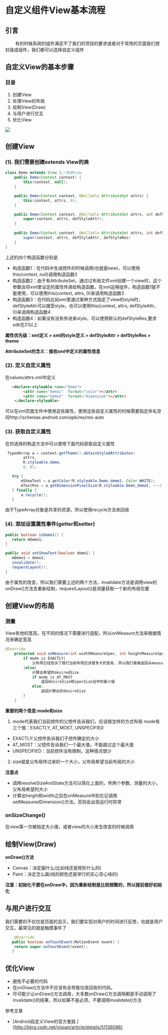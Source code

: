 # 自定义组件View基本流程

## 引言
&emsp;&emsp; 有的时候系统的组件满足不了我们的项目的要求或者对于常用的页面我们想封装成组件，我们都可以选择自定义组件

## 自定义View的基本步骤
### 目录
1. 创建View
2. 处理View的布局
3. 绘制View(Draw)
4. 与用户进行交互
5. 优化View

![](https://github.com/nullWolf007/android/blob/master/image/diyZujian/20160617150747985.png)

## 创建View
### (1). 我们需要创建extends View的类
```java
class Demo extends View {//继承View
    public Demo(Context context) {
        this(context, null);
    }

    public Demo(Context context, @Nullable AttributeSet attrs) {
        this(context, attrs, 0);
    }

    public Demo(Context context, @Nullable AttributeSet attrs, int defStyleAttr) {
        super(context, attrs, defStyleAttr);
    }
    
    public Demo(Context context, @Nullable AttributeSet attrs, int defStyleAttr, int defStyleRes){
        super(context, attrs, defStyleAttr, defStyleRes)
    }
}
```
上述的四个构造函数分别是
* 构造函数1：在代码中生成控件的时候调用(也就是new)，可以使用this(context, null)调用构造函数2
* 构造函数2：由于有AttributeSet，通过过布局文件xml创建一个view时，这个参数会将xml里设定的属性传递给构造函数，在xml运用组件，构造函数1就不能使用，可以使用this(context, attrs, 0)来调用构造函数3
* 构造函数3：在代码比如xml里通过某种方式指定了view的style时，defStyleAttr可以接受style，也可以使用this(context, attrs, defStyleAttr，0)来调用构造函数4
* 构造函数4：如果没有没有传进来style，可以使用默认的defStyleRes,要求sdk在21以上

**属性优先级：xml定义 > xml的style定义 > defStyleAttr > defStyleRes > theme**


**AttributeSet的含义：接收xml中定义的属性信息**

### (2). 定义自定义属性
在values/attrs.xml中定义
```html
   <declare-styleable name="Demo">
        <attr name="demo1"  format="color"></attr>
        <attr name="demo2"  format="dimension"></attr>
    </declare-styleable>
```
可以在xml页面文件中使用这些属性，使用这些自定义属性的时候需要指定命名空间http://schemas.android.com/apk/res/res-auto

### (3). 获取自定义属性
在你选择的构造方法中可以使用下面代码获取自定义属性
```java
 TypedArray a = context.getTheme().obtainStyledAttributes(
        attrs,
        R.styleable.demo,
        0, 0);

   try {
       mShowText = a.getColor(R.styleable.Demo_demo1, Color.WHITE);
       mTextPos = a.getDimensionPixelSize(R.styleable.Demo_demo2, ···);
   } finally {
       a.recycle();
   }
```
由于TypeArray对象是共享的资源，所以使用recycle方法来回收

### (4). 添加设置属性事件(getter和setter)
```java
public boolean isDemo1() {
   return mDemo1;
}

public void setShowText(boolean demo1) {
   mDemo1 = demo1;
   invalidate();
   requestLayout();
}
```
由于属性的改变，所以我们需要上述的两个方法，invalidate方法是调用view的onDraw()方法去重新绘制，requestLayout()是测量获取一个新的布局位置


## 创建View的布局
### 测量
View有他的宽高，在不同的情况下需要进行适配，所以onMeasure方法来根据情况来确定宽高
```java
@Override
    protected void onMeasure(int widthMeasureSpec, int heightMeasureSpec) {
        if mode is EXACTLY{
            父布局已经告诉了我们当前布局应该是多大的宽高, 所以我们直接返回从measureSpec中获取到的size 
        }else{
            计算出希望的desiredSize
            if mode is AT_MOST
                返回desireSize和specSize当中的最小值
            else:
                返回计算出的desireSize
        }
    }
```
**重要的两个信息:mode和size**
1. mode代表我们当前控件的父控件告诉我们，应该按怎样的方式布局
mode有三个值：EXACTLY, AT_MOST, UNSPECIFIED
* EXACTLY:父控件告诉我们子控件确定的大小
* AT_MOST：父控件告诉我们一个最大值，不能超过这个最大值
* UNSPECIFIED：当前控件没有限制，这种情况很少
2. size就是父布局传过来的一个大小，父布局希望当前布局的大小

**注意点**
* 调用resolveSizeAndState方法可以简化上面的，传两个参数，测量的大小，父布局希望的大小
* 计算出height和width之后在onMeasure中别忘记调用setMeasuredDimension()方法。否则会出现运行时异常

### onSizeChange()
在view第一次被指定大小值，或者view的大小发生改变的时候调用

## 绘制View(Draw)
**onDraw()方法**
* Canvas：决定画什么(比如线还是矩形什么的)
* Paint：决定怎么画(线的颜色还是举行的实心空心啥的)

**注意：初始化不要在onDraw中，因为重新绘制是比较频繁的，所以提前做好初始化**

## 与用户进行交互
我们需要的不仅仅是页面的显示，我们要实现对用户的时间进行反馈，也就是用户交互。最常见的就是触摸事件了
```java
    @Override
   public boolean onTouchEvent(MotionEvent event) {
    return super.onTouchEvent(event);
   }
```

## 优化View
* 避免不必要的代码 
* 在onDraw()方法中不应该有会导致垃圾回收的代码。 
* 尽可能少让onDraw()方法调用，大多数onDraw()方法调用都是手动调用了invalidate()的结果，所以如果不是必须，不要调用invalidate()方法

参考文章
* [Android自定义View的官方套路 ]{http://blog.csdn.net/yissan/article/details/51136088}
